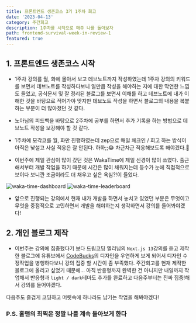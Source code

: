 ```yaml
---
title: 프론트엔드 생존코스 3기 1주차 회고
date: '2023-04-13'
category: 주간회고
description: 1주차를 시작으로 매주 나를 돌아보자
path: frontend-survival-week-in-review-1
featured: true
---
```


## 1. 프론트엔드 생존코스 시작

- 1주차 강의를 월, 화에 몰아서 보고 데브노트까지 작성하였는데 1주차 강의의 키워드를 보면서 데브노트를
작성하다보니 얼만큼 작성을 해야하는 지에 대한 막연한 느낌도 들었고, 공식문서 및 잘 정리된 블로그를 보면서
이해를 하고 데브노트에 내가 이해한 것을 바탕으로 적어가야 맞지만 데브노트 작성을 하면서 블로그의 내용을
복붙하는 부분이 더 많아졌던 것 같다.

- 노아님의 피드백을 바탕으로 2주차에 공부를 하면서 추가 기록을 하는 방법으로 데브노트 작성을 보강해야 할 것 같다.

- 1주차에 모각코를 월, 화만 진행하였는데 zep으로 매일 체크인 / 회고 하는 방식이 아직은 낯설고 사실 적응은 잘 안된다.
 하하;;😂 차근차근 적응해보도록 해야겠다.💪

- 이번주에 제일 관심이 많이 갔던 것은 WakaTime에 제일 신경이 많이 쓰였다. 출근해서부터 개발 작업을 하기
때문에 시간은 많이 채워지는데 등수가 눈에 직접적으로 보이다 보니깐 조금이라도 더 채우고 싶은 욕심?!이 들었다.

![waka-time-dashboard](/images/frontend-survival-week-in-review-1/waka-time-dashboard.png)
![waka-time-leaderboard](/images/frontend-survival-week-in-review-1/waka-time-leaderboard.png)

- 앞으로 진행되는 강의에서 현재 내가 개발을 하면서 놓치고 있었던 부분은 무엇이고 무엇을 중점적으로 고민하면서
개발을 해야하는지 생각하면서 강의를 들어봐야겠다!

## 2. 개인 블로그 제작

- 이번주는 강의에 집중했다기 보다 드림코딩 엘리님의 `Next.js 13`강의를 듣고 제작한 블로그에 유튜브에서
[CodeBucks](https://www.youtube.com/@CodeBucks/featured)의 디자인을 우연하게 보게 되어서
디자인 수정작업을 병행하다보니 강의 집중 할 시간이 좀 부족했다.
주간회고를 현재 제작한 블로그에 올리고 싶었기 때문에...
아직 반응형까지 완벽한 건 아니지만 내일까지 작업해서 반응형과 `light / dark`테마도 추가를 완료하고
다음주부터는 진짜 집중!해서 강의를 들어야겠다.

다음주도 즐겁게 코딩하고 머릿속에 하나라도 남기는 작업을 해봐야겠다!

### P.S. 홀맨의 최찍은 정말 나를 계속 돌아보게 한다
